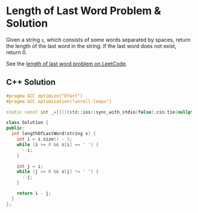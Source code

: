 # Length of Last Word Problem & Solution

Given a string `s`, which consists of some words separated by spaces, return the length of the last word in the string. If the last word does not exist, return 0.

See the [length of last word problem on LeetCode](https://leetcode.com/problems/length-of-last-word).

## C++ Solution

```cpp
#pragma GCC optimize("Ofast")
#pragma GCC optimization("unroll-loops")

static const int _=[](){std::ios::sync_with_stdio(false);cin.tie(nullptr);cout.tie(nullptr);return 0;}();

class Solution {
public:
  int lengthOfLastWord(string s) {
    int i = s.size() - 1;
    while (i >= 0 && s[i] == ' ') {
      --i;
    }

    int j = i;
    while (j >= 0 && s[j] != ' ') {
      --j;
    }

    return i - j;
  }
};
```
